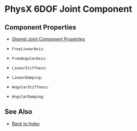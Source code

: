 # PhysX 6DOF Joint Component

<!-- PAGE IS TODO -->

## Component Properties

* [Shared Joint Component Properties](physx-joints.md#shared-joint-component-properties)

* `FreeLinearAxis`:
* `FreeAngularAxis`:
* `LinearStiffness`:
* `LinearDamping`:
* `AngularStiffness`:
* `AngularDamping`:

## See Also

* [Back to Index](../../index.md)
